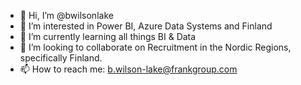- 👋 Hi, I’m @bwilsonlake
- 👀 I’m interested in Power BI, Azure Data Systems and Finland
- 🌱 I’m currently learning all things BI & Data 
- 💞️ I’m looking to collaborate on Recruitment in the Nordic Regions, specifically Finland.
- 📫 How to reach me: b.wilson-lake@frankgroup.com

<!---
bwilsonlake/bwilsonlake is a ✨ special ✨ repository because its `README.md` (this file) appears on your GitHub profile.
You can click the Preview link to take a look at your changes.
--->
